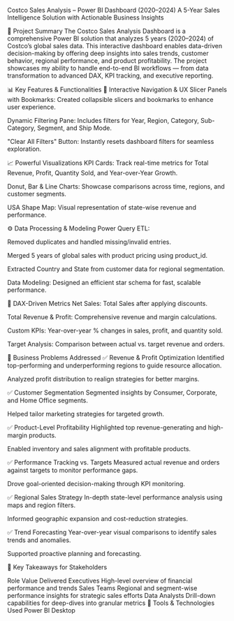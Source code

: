 Costco Sales Analysis – Power BI Dashboard (2020–2024)
A 5-Year Sales Intelligence Solution with Actionable Business Insights

🧠 Project Summary
The Costco Sales Analysis Dashboard is a comprehensive Power BI solution that analyzes 5 years (2020–2024) of Costco’s global sales data. This interactive dashboard enables data-driven decision-making by offering deep insights into sales trends, customer behavior, regional performance, and product profitability. The project showcases my ability to handle end-to-end BI workflows — from data transformation to advanced DAX, KPI tracking, and executive reporting.

📊 Key Features & Functionalities
🔎 Interactive Navigation & UX
Slicer Panels with Bookmarks: Created collapsible slicers and bookmarks to enhance user experience.

Dynamic Filtering Pane: Includes filters for Year, Region, Category, Sub-Category, Segment, and Ship Mode.

"Clear All Filters" Button: Instantly resets dashboard filters for seamless exploration.

📈 Powerful Visualizations
KPI Cards: Track real-time metrics for Total Revenue, Profit, Quantity Sold, and Year-over-Year Growth.

Donut, Bar & Line Charts: Showcase comparisons across time, regions, and customer segments.

USA Shape Map: Visual representation of state-wise revenue and performance.

⚙️ Data Processing & Modeling
Power Query ETL:

Removed duplicates and handled missing/invalid entries.

Merged 5 years of global sales with product pricing using product_id.

Extracted Country and State from customer data for regional segmentation.

Data Modeling: Designed an efficient star schema for fast, scalable performance.

🧮 DAX-Driven Metrics
Net Sales: Total Sales after applying discounts.

Total Revenue & Profit: Comprehensive revenue and margin calculations.

Custom KPIs: Year-over-year % changes in sales, profit, and quantity sold.

Target Analysis: Comparison between actual vs. target revenue and orders.

💼 Business Problems Addressed
✅ Revenue & Profit Optimization
Identified top-performing and underperforming regions to guide resource allocation.

Analyzed profit distribution to realign strategies for better margins.

✅ Customer Segmentation
Segmented insights by Consumer, Corporate, and Home Office segments.

Helped tailor marketing strategies for targeted growth.

✅ Product-Level Profitability
Highlighted top revenue-generating and high-margin products.

Enabled inventory and sales alignment with profitable products.

✅ Performance Tracking vs. Targets
Measured actual revenue and orders against targets to monitor performance gaps.

Drove goal-oriented decision-making through KPI monitoring.

✅ Regional Sales Strategy
In-depth state-level performance analysis using maps and region filters.

Informed geographic expansion and cost-reduction strategies.

✅ Trend Forecasting
Year-over-year visual comparisons to identify sales trends and anomalies.

Supported proactive planning and forecasting.

📌 Key Takeaways for Stakeholders

Role	Value Delivered
Executives	High-level overview of financial performance and trends
Sales Teams	Regional and segment-wise performance insights for strategic sales efforts
Data Analysts	Drill-down capabilities for deep-dives into granular metrics
📎 Tools & Technologies Used
Power BI Desktop


